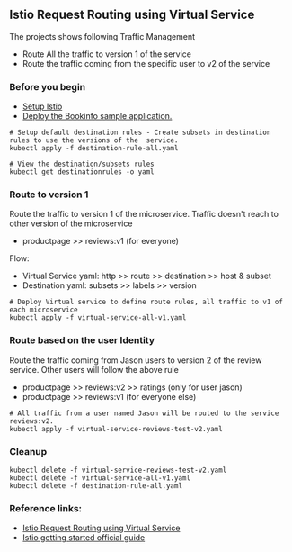 ## Istio Request Routing using Virtual Service
The projects shows following Traffic Management
- Route All the traffic to version 1 of the service 
- Route the traffic coming from the specific user to v2 of the service 



### Before you begin
- [Setup Istio](../install/README.md)
- [Deploy the Bookinfo sample application.](../BookInfo/README.md)

```
# Setup default destination rules - Create subsets in destination rules to use the versions of the  service.
kubectl apply -f destination-rule-all.yaml

# View the destination/subsets rules
kubectl get destinationrules -o yaml
```

### Route to version 1
Route the traffic to version 1 of the microservice. Traffic doesn't reach to other version of the microservice
- productpage >> reviews:v1 (for everyone)

Flow: 
  - Virtual Service yaml: http >> route >> destination >> host & subset
  - Destination yaml: subsets >> labels >> version 

```
# Deploy Virtual service to define route rules, all traffic to v1 of each microservice
kubectl apply -f virtual-service-all-v1.yaml
```

### Route based on the user Identity 
Route the traffic coming from Jason users to version 2 of the review service. Other users will follow the above rule
- productpage >> reviews:v2 >> ratings (only for user jason)
- productpage >> reviews:v1 (for everyone else)

```
# All traffic from a user named Jason will be routed to the service reviews:v2.
kubectl apply -f virtual-service-reviews-test-v2.yaml
```


### Cleanup 
```
kubectl delete -f virtual-service-reviews-test-v2.yaml
kubectl delete -f virtual-service-all-v1.yaml
kubectl delete -f destination-rule-all.yaml
```

### Reference links:

- [Istio Request Routing using Virtual Service](https://istio.io/latest/docs/tasks/traffic-management/request-routing/)
- [Istio getting started official guide](https://istio.io/latest/docs/setup/getting-started/)
